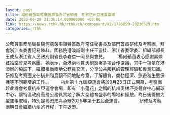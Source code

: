 ```yaml
---
layout: post
title: 楊何蓓茵率考察團拜會浙江省領導　考察杭州亞運會會場
date: 2023-06-29 21:36:14.000000000 +08:00
link: https://news.rthk.hk/rthk/ch/component/k2/1706859-20230629.htm
categories: rthk
---
```


公務員事務局局長楊何蓓茵率領特區政府常任秘書長及部門首長硏修及考察團，拜會浙江省委書記易煉紅。國務院港澳辦副主任王靈桂、浙江省委常委、組織部部長王成及浙江省人民政府副省長李岩益一同參與會見。
　　 
楊何蓓茵衷心感謝易煉紅抽空會見考察團。她表示，浙港兩地數天前簽署多項合作協議，其中一項是在港澳辦的協調下，繼續推動兩地公務員交流，分享公共服務的管理經驗和專業知識。硏修及考察團又在杭州和烏鎮不同地點考察，了解體育、商務經濟、旅遊和生態保護等不同範疇的工作。
　　 
杭州第十九屆亞運會將於9月23日正式開幕，考察團趁此機會考察杭州亞運會會場，即有「小蓮花」之稱的杭州奧林匹克體育中心網球中心，讓特區政府高層公務員實地了解大型體育盛事的場地和經驗，為日後籌備大型盛事取經，特別是粵港澳將承辦2025年第十五屆全運會。
　　 　 
硏修及考察團明日會繼續杭州的行程，下午返港。
